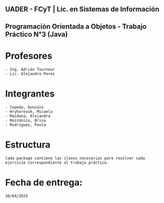 ## UADER - FCyT | Lic. en Sistemas de Información  
## Programación Orientada a Objetos - Trabajo Práctico N°3 (Java)  

# Profesores  
    - Ing. Adrián Tournour
    - Lic. Alejandro Perez

# Integrantes  
    - Cepeda, Gonzalo  
    - Hryhorezuk, Micaela 
    - Maidana, Alejandra
    - Rezzónico, Brisa  
    - Rodríguez, Paula  

# Estructura  
    Cada package contiene las clases necesarias para resolver cada ejercicio correspondiente al trabajo práctico.

# Fecha de entrega:
    30/04/2025